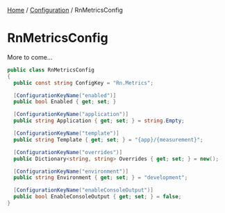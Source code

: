 [Home](/README.md) / [Configuration](/docs/config/README.md) / RnMetricsConfig

# RnMetricsConfig
More to come...

```cs
public class RnMetricsConfig
{
  public const string ConfigKey = "Rn.Metrics";

  [ConfigurationKeyName("enabled")]
  public bool Enabled { get; set; }

  [ConfigurationKeyName("application")]
  public string Application { get; set; } = string.Empty;

  [ConfigurationKeyName("template")]
  public string Template { get; set; } = "{app}/{measurement}";

  [ConfigurationKeyName("overrides")]
  public Dictionary<string, string> Overrides { get; set; } = new();

  [ConfigurationKeyName("environment")]
  public string Environment { get; set; } = "development";

  [ConfigurationKeyName("enableConsoleOutput")]
  public bool EnableConsoleOutput { get; set; } = false;
}
```